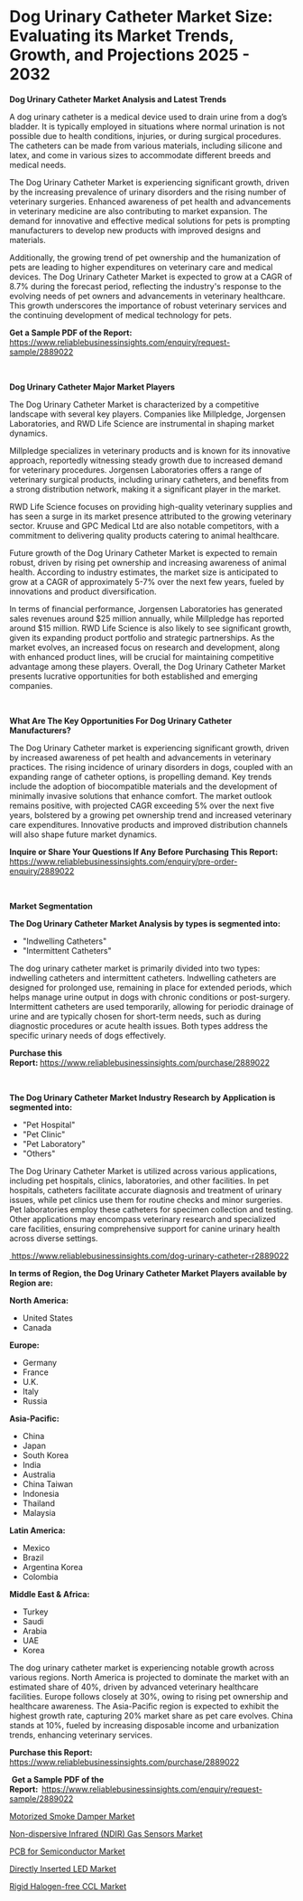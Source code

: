 <p><h1>Dog Urinary Catheter Market Size: Evaluating its Market Trends, Growth, and Projections 2025 - 2032</h1></p><p><strong>Dog Urinary Catheter Market Analysis and Latest Trends</strong></p>
<p><p>A dog urinary catheter is a medical device used to drain urine from a dog’s bladder. It is typically employed in situations where normal urination is not possible due to health conditions, injuries, or during surgical procedures. The catheters can be made from various materials, including silicone and latex, and come in various sizes to accommodate different breeds and medical needs.</p><p>The Dog Urinary Catheter Market is experiencing significant growth, driven by the increasing prevalence of urinary disorders and the rising number of veterinary surgeries. Enhanced awareness of pet health and advancements in veterinary medicine are also contributing to market expansion. The demand for innovative and effective medical solutions for pets is prompting manufacturers to develop new products with improved designs and materials.</p><p>Additionally, the growing trend of pet ownership and the humanization of pets are leading to higher expenditures on veterinary care and medical devices. The Dog Urinary Catheter Market is expected to grow at a CAGR of 8.7% during the forecast period, reflecting the industry's response to the evolving needs of pet owners and advancements in veterinary healthcare. This growth underscores the importance of robust veterinary services and the continuing development of medical technology for pets.</p></p>
<p><strong>Get a Sample PDF of the Report:&nbsp;</strong> <a href="https://www.reliablebusinessinsights.com/enquiry/request-sample/2889022?utm_campaign=2794&utm_medium=2&utm_source=Github&utm_content=ia&utm_term=14032025&utm_id=dog-urinary-catheter">https://www.reliablebusinessinsights.com/enquiry/request-sample/2889022</a></p>
<p>&nbsp;</p>
<p><strong>Dog Urinary Catheter Major Market Players</strong></p>
<p><p>The Dog Urinary Catheter Market is characterized by a competitive landscape with several key players. Companies like Millpledge, Jorgensen Laboratories, and RWD Life Science are instrumental in shaping market dynamics. </p><p>Millpledge specializes in veterinary products and is known for its innovative approach, reportedly witnessing steady growth due to increased demand for veterinary procedures. Jorgensen Laboratories offers a range of veterinary surgical products, including urinary catheters, and benefits from a strong distribution network, making it a significant player in the market.</p><p>RWD Life Science focuses on providing high-quality veterinary supplies and has seen a surge in its market presence attributed to the growing veterinary sector. Kruuse and GPC Medical Ltd are also notable competitors, with a commitment to delivering quality products catering to animal healthcare.</p><p>Future growth of the Dog Urinary Catheter Market is expected to remain robust, driven by rising pet ownership and increasing awareness of animal health. According to industry estimates, the market size is anticipated to grow at a CAGR of approximately 5-7% over the next few years, fueled by innovations and product diversification.</p><p>In terms of financial performance, Jorgensen Laboratories has generated sales revenues around $25 million annually, while Millpledge has reported around $15 million. RWD Life Science is also likely to see significant growth, given its expanding product portfolio and strategic partnerships. As the market evolves, an increased focus on research and development, along with enhanced product lines, will be crucial for maintaining competitive advantage among these players. Overall, the Dog Urinary Catheter Market presents lucrative opportunities for both established and emerging companies.</p></p>
<p>&nbsp;</p>
<p><strong>What Are The Key Opportunities For Dog Urinary Catheter Manufacturers?</strong></p>
<p><p>The Dog Urinary Catheter market is experiencing significant growth, driven by increased awareness of pet health and advancements in veterinary practices. The rising incidence of urinary disorders in dogs, coupled with an expanding range of catheter options, is propelling demand. Key trends include the adoption of biocompatible materials and the development of minimally invasive solutions that enhance comfort. The market outlook remains positive, with projected CAGR exceeding 5% over the next five years, bolstered by a growing pet ownership trend and increased veterinary care expenditures. Innovative products and improved distribution channels will also shape future market dynamics.</p></p>
<p><strong>Inquire or Share Your Questions If Any Before Purchasing This Report:</strong> <a href="https://www.reliablebusinessinsights.com/enquiry/pre-order-enquiry/2889022?utm_campaign=2794&utm_medium=2&utm_source=Github&utm_content=ia&utm_term=14032025&utm_id=dog-urinary-catheter">https://www.reliablebusinessinsights.com/enquiry/pre-order-enquiry/2889022</a></p>
<p>&nbsp;</p>
<p><strong>Market Segmentation</strong></p>
<p><strong>The Dog Urinary Catheter Market Analysis by types is segmented into:</strong></p>
<p><ul><li>"Indwelling Catheters"</li><li>"Intermittent Catheters"</li></ul></p>
<p><p>The dog urinary catheter market is primarily divided into two types: indwelling catheters and intermittent catheters. Indwelling catheters are designed for prolonged use, remaining in place for extended periods, which helps manage urine output in dogs with chronic conditions or post-surgery. Intermittent catheters are used temporarily, allowing for periodic drainage of urine and are typically chosen for short-term needs, such as during diagnostic procedures or acute health issues. Both types address the specific urinary needs of dogs effectively.</p></p>
<p><strong>Purchase this Report:&nbsp;</strong><a href="https://www.reliablebusinessinsights.com/purchase/2889022?utm_campaign=2794&utm_medium=2&utm_source=Github&utm_content=ia&utm_term=14032025&utm_id=dog-urinary-catheter">https://www.reliablebusinessinsights.com/purchase/2889022</a></p>
<p>&nbsp;</p>
<p><strong>The Dog Urinary Catheter Market Industry Research by Application is segmented into:</strong></p>
<p><ul><li>"Pet Hospital"</li><li>"Pet Clinic"</li><li>"Pet Laboratory"</li><li>"Others"</li></ul></p>
<p><p>The Dog Urinary Catheter Market is utilized across various applications, including pet hospitals, clinics, laboratories, and other facilities. In pet hospitals, catheters facilitate accurate diagnosis and treatment of urinary issues, while pet clinics use them for routine checks and minor surgeries. Pet laboratories employ these catheters for specimen collection and testing. Other applications may encompass veterinary research and specialized care facilities, ensuring comprehensive support for canine urinary health across diverse settings.</p></p>
<p><a href="https://www.reliablebusinessinsights.com/dog-urinary-catheter-r2889022?utm_campaign=2794&utm_medium=2&utm_source=Github&utm_content=ia&utm_term=14032025&utm_id=dog-urinary-catheter">&nbsp;https://www.reliablebusinessinsights.com/dog-urinary-catheter-r2889022</a></p>
<p><strong>In terms of Region, the Dog Urinary Catheter Market Players available by Region are:</strong></p>
<p>
    <p> <strong> North America: </strong>
        <ul>
            <li>United States</li>
            <li>Canada</li>
        </ul>
        </p> 
    <p> <strong> Europe: </strong>
        <ul>
            <li>Germany</li>
            <li>France</li>
            <li>U.K.</li>
            <li>Italy</li>
            <li>Russia</li>
        </ul>
        </p> 
    <p> <strong> Asia-Pacific: </strong>
        <ul>
            <li>China</li>
            <li>Japan</li>
            <li>South Korea</li>
            <li>India</li>
            <li>Australia</li>
            <li>China Taiwan</li>
            <li>Indonesia</li>
            <li>Thailand</li>
            <li>Malaysia</li>
        </ul>
        </p> 
    <p> <strong> Latin America: </strong>
        <ul>
            <li>Mexico</li>
            <li>Brazil</li>
            <li>Argentina Korea</li>
            <li>Colombia</li>
        </ul>
        </p> 
    <p> <strong> Middle East & Africa: </strong>
        <ul>
            <li>Turkey</li>
            <li>Saudi</li>
            <li>Arabia</li>
            <li>UAE</li>
            <li>Korea</li>
        </ul>
    </p>
    </p>
<p><p>The dog urinary catheter market is experiencing notable growth across various regions. North America is projected to dominate the market with an estimated share of 40%, driven by advanced veterinary healthcare facilities. Europe follows closely at 30%, owing to rising pet ownership and healthcare awareness. The Asia-Pacific region is expected to exhibit the highest growth rate, capturing 20% market share as pet care evolves. China stands at 10%, fueled by increasing disposable income and urbanization trends, enhancing veterinary services.</p></p>
<p><strong>Purchase this Report: </strong><a href="https://www.reliablebusinessinsights.com/purchase/2889022?utm_campaign=2794&utm_medium=2&utm_source=Github&utm_content=ia&utm_term=14032025&utm_id=dog-urinary-catheter">https://www.reliablebusinessinsights.com/purchase/2889022</a></p>
<p>&nbsp;<strong>Get a Sample PDF of the Report:&nbsp;&nbsp;</strong><a href="https://www.reliablebusinessinsights.com/enquiry/request-sample/2889022?utm_campaign=2794&utm_medium=2&utm_source=Github&utm_content=ia&utm_term=14032025&utm_id=dog-urinary-catheter">https://www.reliablebusinessinsights.com/enquiry/request-sample/2889022</a></p>
<p><strong></strong></p>
<p><p><a href="https://www.linkedin.com/pulse/motorized-smoke-damper-market-scope-provide-valuable-information-8dlhc?utm_campaign=2794&utm_medium=2&utm_source=Github&utm_content=ia&utm_term=14032025&utm_id=dog-urinary-catheter">Motorized Smoke Damper Market</a></p><p><a href="https://www.linkedin.com/pulse/market-revenue-forecast-non-dispersive-infrared-ndir-5x5je?utm_campaign=2794&utm_medium=2&utm_source=Github&utm_content=ia&utm_term=14032025&utm_id=dog-urinary-catheter">Non-dispersive Infrared (NDIR) Gas Sensors Market</a></p><p><a href="https://www.linkedin.com/pulse/pcb-semiconductor-market-analysis-report-focuses-its-growth-sfose?utm_campaign=2794&utm_medium=2&utm_source=Github&utm_content=ia&utm_term=14032025&utm_id=dog-urinary-catheter">PCB for Semiconductor Market</a></p><p><a href="https://www.linkedin.com/pulse/directly-inserted-led-market-development-top-players-projected-0hzaf?utm_campaign=2794&utm_medium=2&utm_source=Github&utm_content=ia&utm_term=14032025&utm_id=dog-urinary-catheter">Directly Inserted LED Market</a></p><p><a href="https://www.linkedin.com/pulse/assessing-rigid-halogen-free-ccl-market-segmentation-thkee?utm_campaign=2794&utm_medium=2&utm_source=Github&utm_content=ia&utm_term=14032025&utm_id=dog-urinary-catheter">Rigid Halogen-free CCL Market</a></p></p>